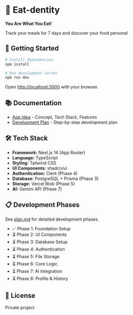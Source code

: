 # 🍔 Eat-dentity

**You Are What You Eat!**

Track your meals for 7 days and discover your food persona!

## 🚀 Getting Started

```bash
# Install dependencies
npm install

# Run development server
npm run dev
```

Open [http://localhost:3000](http://localhost:3000) with your browser.

## 📚 Documentation

- [App Idea](./project-brain/app_idea.md) - Concept, Tech Stack, Features
- [Development Plan](./project-brain/plan.md) - Step-by-step development plan

## 🛠️ Tech Stack

- **Framework:** Next.js 14 (App Router)
- **Language:** TypeScript
- **Styling:** Tailwind CSS
- **UI Components:** shadcn/ui
- **Authentication:** Clerk (Phase 4)
- **Database:** PostgreSQL + Prisma (Phase 3)
- **Storage:** Vercel Blob (Phase 5)
- **AI:** Gemini API (Phase 7)

## 📋 Development Phases

See [plan.md](./project-brain/plan.md) for detailed development phases.

- ✅ Phase 1: Foundation Setup
- ⏳ Phase 2: UI Components
- ⏳ Phase 3: Database Setup
- ⏳ Phase 4: Authentication
- ⏳ Phase 5: File Storage
- ⏳ Phase 6: Core Logic
- ⏳ Phase 7: AI Integration
- ⏳ Phase 8: Profile & History

## 📝 License

Private project

